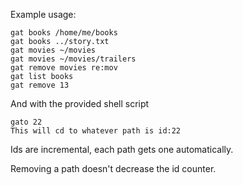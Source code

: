Example usage:

```
gat books /home/me/books
gat books ../story.txt
gat movies ~/movies
gat movies ~/movies/trailers
gat remove movies re:mov
gat list books
gat remove 13
```

And with the provided shell script
```
gato 22
This will cd to whatever path is id:22
```

Ids are incremental, each path gets one automatically.

Removing a path doesn't decrease the id counter.
